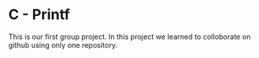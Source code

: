 # C - Printf 
This is our first group project. In this project we learned to colloborate on github using only one repository. 
